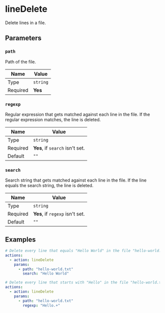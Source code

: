 # lineDelete

Delete lines in a file.

## Parameters

### `path`

Path of the file.

| Name     | Value    |
| -------- | -------- |
| Type     | `string` |
| Required | **Yes**  |

### `regexp`

Regular expression that gets matched against each line in the file. If the regular expression matches, the line is deleted.

| Name     | Value                           |
| -------- | ------------------------------- |
| Type     | `string`                        |
| Required | **Yes**, if `search` isn't set. |
| Default  | `""`                            |

### `search`

Search string that gets matched against each line in the file. If the line equals the search string, the line is deleted.

| Name     | Value                           |
| -------- | ------------------------------- |
| Type     | `string`                        |
| Required | **Yes**, if `regexp` isn't set. |
| Default  | `""`                            |

## Examples

```yaml
# Delete every line that equals "Hello World" in the file "hello-world.txt".
actions:
  - action: lineDelete
    params:
      - path: "hello-world.txt"
        search: "Hello World"
```

```yaml
# Delete every line that starts with "Hello" in the file "hello-world.txt".
actions:
  - action: lineDelete
    params:
      - path: "hello-world.txt"
        regexp: "Hello.+"
```
